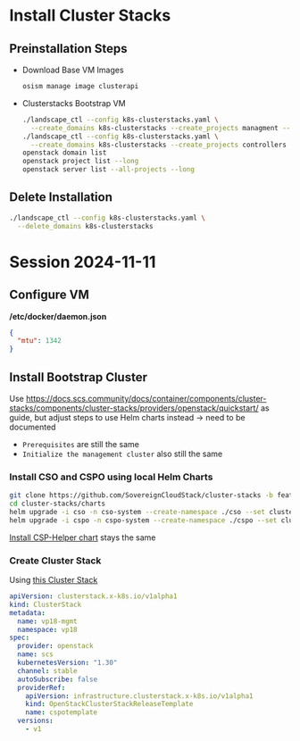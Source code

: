 # Install Cluster Stacks

## Preinstallation Steps

- Download Base VM Images

  ```sh
  osism manage image clusterapi
  ```

- Clusterstacks Bootstrap VM

  ```sh
  ./landscape_ctl --config k8s-clusterstacks.yaml \
    --create_domains k8s-clusterstacks --create_projects managment --create_machines bootstrap1
  ./landscape_ctl --config k8s-clusterstacks.yaml \
    --create_domains k8s-clusterstacks --create_projects controllers --create_machines none
  openstack domain list
  openstack project list --long
  openstack server list --all-projects --long
  ```

## Delete Installation

```sh
./landscape_ctl --config k8s-clusterstacks.yaml \
  --delete_domains k8s-clusterstacks
```

# Session 2024-11-11

## Configure VM

**/etc/docker/daemon.json**

```json
{
  "mtu": 1342
}
```

## Install Bootstrap Cluster

Use https://docs.scs.community/docs/container/components/cluster-stacks/components/cluster-stacks/providers/openstack/quickstart/ as guide, but adjust steps to use Helm charts instead -> need to be documented

- `Prerequisites` are still the same
- `Initialize the management cluster` also still the same

### Install CSO and CSPO using local Helm Charts

```sh
git clone https://github.com/SovereignCloudStack/cluster-stacks -b feat/charts
cd cluster-stacks/charts
helm upgrade -i cso -n cso-system --create-namespace ./cso --set clusterStackVariables.ociRepository=registry.scs.community/csctl-oci/openstack
helm upgrade -i cspo -n cspo-system --create-namespace ./cspo --set clusterStackVariables.ociRepository=registry.scs.community/csctl-oci/openstack
```

[Install CSP-Helper chart](https://docs.scs.community/docs/container/components/cluster-stacks/components/cluster-stacks/providers/openstack/quickstart/#deploy-csp-helper-chart) stays the same

### Create Cluster Stack

Using [this Cluster Stack](https://registry.scs.community/harbor/projects/39/repositories/openstack/artifacts-tab/artifacts/sha256:5ec408cee850ab2c1bea4ca47cb097be9af665b0a95ba15cbf914f48c68d22c2)

```yaml
apiVersion: clusterstack.x-k8s.io/v1alpha1
kind: ClusterStack
metadata:
  name: vp18-mgmt
  namespace: vp18
spec:
  provider: openstack
  name: scs
  kubernetesVersion: "1.30"
  channel: stable
  autoSubscribe: false
  providerRef:
    apiVersion: infrastructure.clusterstack.x-k8s.io/v1alpha1
    kind: OpenStackClusterStackReleaseTemplate
    name: cspotemplate
  versions:
    - v1
```

```

```
